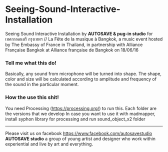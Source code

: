 # Seeing-Sound-Interactive-Installation
Seeing Sound Interactive Installation by **AUTOSAVE & pug-in studio** for เทศกาลดนตรี กรุงเทพฯ // La Fête de la musique à Bangkok, a music event hosted by The Embassy of France in Thailand, in partnership with Alliance Française Bangkok at Alliance française de Bangkok on 18/06/16
 


### Tell me what this do!
Basically, any sound from microphone will be turned into shape. The shape, color and size will be calculated according to amplitude and frequency of the sound in the particular moment.

### How the use this shit!
You need Processing (https://processing.org/) to run this. Each folder are the versions that we develop
In case you want to use it with madmapper, install syphon library for processing and run sound_object_x2 folder 



___

 Please visit us on facebook https://www.facebook.com/autosavestudio
 **AUTOSAVE studio** a group of young artist and designer who work within experiential and live by art and everything.
 
